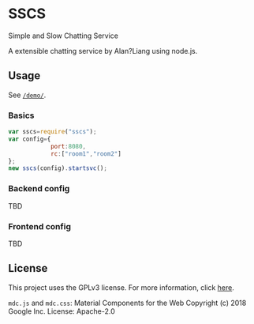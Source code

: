 # SSCS
Simple and Slow Chatting Service

A extensible chatting service by Alan?Liang using node.js.

## Usage
See [`/demo/`](https://github.com/Alan-Liang/SSCS/blob/master/demo/).

### Basics
```javascript
var sscs=require("sscs");
var config={
            port:8080,
            rc:["room1","room2"]
};
new sscs(config).startsvc();
```

### Backend config
TBD

### Frontend config
TBD

## License
This project uses the GPLv3 license. For more information, click [here](https://github.com/Alan-Liang/SSCS/blob/master/LICENSE).

`mdc.js` and `mdc.css`:
Material Components for the Web
Copyright (c) 2018 Google Inc.
License: Apache-2.0